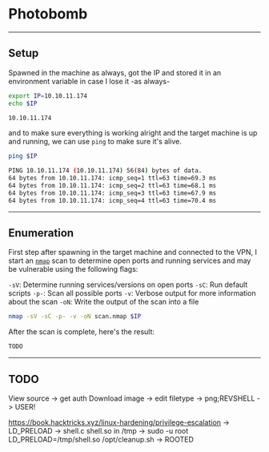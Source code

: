 # Photobomb

---

## Setup

Spawned in the machine as always, got the IP and stored it in an environment variable in case I lose it -as always-

```bash
export IP=10.10.11.174
echo $IP

10.10.11.174
```

and to make sure everything is working alright and the target machine is up and running, we can use `ping` to make sure it's alive.

```bash
ping $IP

PING 10.10.11.174 (10.10.11.174) 56(84) bytes of data.
64 bytes from 10.10.11.174: icmp_seq=1 ttl=63 time=69.3 ms
64 bytes from 10.10.11.174: icmp_seq=2 ttl=63 time=68.1 ms
64 bytes from 10.10.11.174: icmp_seq=3 ttl=63 time=67.9 ms
64 bytes from 10.10.11.174: icmp_seq=4 ttl=63 time=70.4 ms
```

---

## Enumeration

First step after spawning in the target machine and connected to the VPN, I start an [`nmap`](https://nmap.org) scan to determine open ports and running services and may be vulnerable using the following flags:

`-sV`: Determine running services/versions on open ports
`-sC`: Run default scripts
`-p-`: Scan all possible ports
`-v`: Verbose output for more information about the scan
`-oN`: Write the output of the scan into a file

```bash
nmap -sV -sC -p- -v -oN scan.nmap $IP
```

After the scan is complete, here's the result:

```bash
TODO
```

---

## TODO

View source -> get auth
Download image -> edit filetype -> png;REVSHELL -> USER!

https://book.hacktricks.xyz/linux-hardening/privilege-escalation -> LD_PRELOAD -> shell.c shell.so in /tmp -> sudo -u root LD_PRELOAD=/tmp/shell.so /opt/cleanup.sh -> ROOTED

